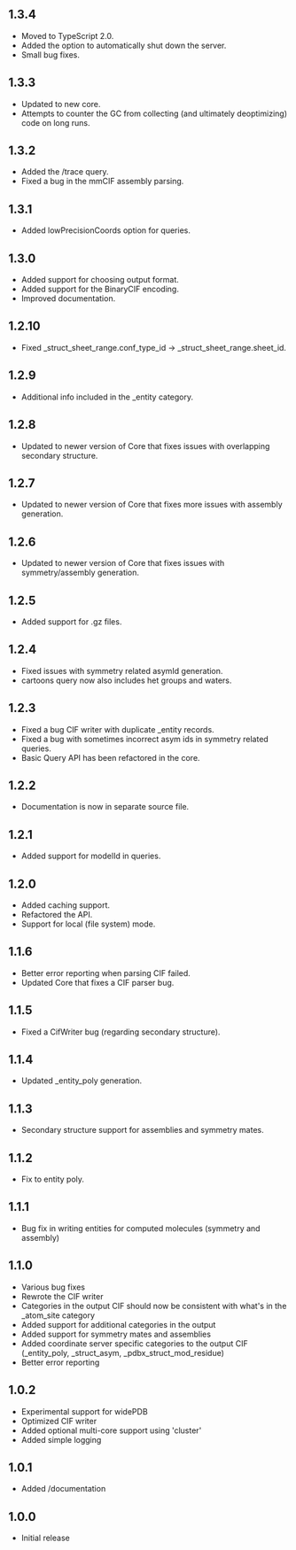 ﻿## 1.3.4
* Moved to TypeScript 2.0.
* Added the option to automatically shut down the server.
* Small bug fixes.

## 1.3.3
* Updated to new core.
* Attempts to counter the GC from collecting (and ultimately deoptimizing) code on long runs.

## 1.3.2
* Added the /trace query.
* Fixed a bug in the mmCIF assembly parsing.

## 1.3.1
* Added lowPrecisionCoords option for queries.

## 1.3.0
* Added support for choosing output format.
* Added support for the BinaryCIF encoding.
* Improved documentation.

## 1.2.10
* Fixed _struct_sheet_range.conf_type_id -> _struct_sheet_range.sheet_id.

## 1.2.9
* Additional info included in the _entity category.

## 1.2.8
* Updated to newer version of Core that fixes issues with overlapping secondary structure.

## 1.2.7
* Updated to newer version of Core that fixes more issues with assembly generation.

## 1.2.6
* Updated to newer version of Core that fixes issues with symmetry/assembly generation.

## 1.2.5
* Added support for .gz files.

## 1.2.4
* Fixed issues with symmetry related asymId generation.
* cartoons query now also includes het groups and waters.

## 1.2.3
* Fixed a bug CIF writer with duplicate _entity records.
* Fixed a bug with sometimes incorrect asym ids in symmetry related queries.
* Basic Query API has been refactored in the core.

## 1.2.2
* Documentation is now in separate source file.

## 1.2.1
* Added support for modelId in queries.

## 1.2.0
* Added caching support.
* Refactored the API.
* Support for local (file system) mode.

## 1.1.6
* Better error reporting when parsing CIF failed.
* Updated Core that fixes a CIF parser bug.

## 1.1.5
* Fixed a CifWriter bug (regarding secondary structure).

## 1.1.4
* Updated _entity_poly generation.

## 1.1.3
* Secondary structure support for assemblies and symmetry mates.

## 1.1.2
* Fix to entity poly.

## 1.1.1
* Bug fix in writing entities for computed molecules (symmetry and assembly)

## 1.1.0
* Various bug fixes
* Rewrote the CIF writer
* Categories in the output CIF should now be consistent with what's in the _atom_site category
* Added support for additional categories in the output
* Added support for symmetry mates and assemblies 
* Added coordinate server specific categories to the output CIF (_entity_poly, _struct_asym, _pdbx_struct_mod_residue)
* Better error reporting

## 1.0.2
* Experimental support for widePDB
* Optimized CIF writer
* Added optional multi-core support using 'cluster'
* Added simple logging

## 1.0.1
* Added /documentation

## 1.0.0
* Initial release